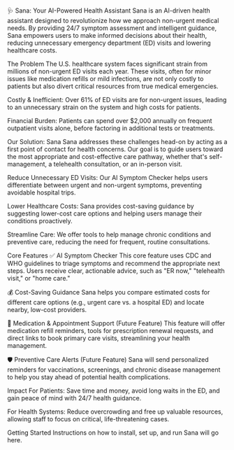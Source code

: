 🩺 Sana: Your AI-Powered Health Assistant
Sana is an AI-driven health assistant designed to revolutionize how we approach non-urgent medical needs. By providing 24/7 symptom assessment and intelligent guidance, Sana empowers users to make informed decisions about their health, reducing unnecessary emergency department (ED) visits and lowering healthcare costs.

The Problem
The U.S. healthcare system faces significant strain from millions of non-urgent ED visits each year. These visits, often for minor issues like medication refills or mild infections, are not only costly to patients but also divert critical resources from true medical emergencies.

Costly & Inefficient: Over 61% of ED visits are for non-urgent issues, leading to an unnecessary strain on the system and high costs for patients.

Financial Burden: Patients can spend over $2,000 annually on frequent outpatient visits alone, before factoring in additional tests or treatments.

Our Solution: Sana
Sana addresses these challenges head-on by acting as a first point of contact for health concerns. Our goal is to guide users toward the most appropriate and cost-effective care pathway, whether that's self-management, a telehealth consultation, or an in-person visit.

Reduce Unnecessary ED Visits: Our AI Symptom Checker helps users differentiate between urgent and non-urgent symptoms, preventing avoidable hospital trips.

Lower Healthcare Costs: Sana provides cost-saving guidance by suggesting lower-cost care options and helping users manage their conditions proactively.

Streamline Care: We offer tools to help manage chronic conditions and preventive care, reducing the need for frequent, routine consultations.

Core Features
✅ AI Symptom Checker
This core feature uses CDC and WHO guidelines to triage symptoms and recommend the appropriate next steps. Users receive clear, actionable advice, such as "ER now," "telehealth visit," or "home care."

💰 Cost-Saving Guidance
Sana helps you compare estimated costs for different care options (e.g., urgent care vs. a hospital ED) and locate nearby, low-cost providers.

💊 Medication & Appointment Support (Future Feature)
This feature will offer medication refill reminders, tools for prescription renewal requests, and direct links to book primary care visits, streamlining your health management.

🛡️ Preventive Care Alerts (Future Feature)
Sana will send personalized reminders for vaccinations, screenings, and chronic disease management to help you stay ahead of potential health complications.

Impact
For Patients: Save time and money, avoid long waits in the ED, and gain peace of mind with 24/7 health guidance.

For Health Systems: Reduce overcrowding and free up valuable resources, allowing staff to focus on critical, life-threatening cases.

Getting Started
Instructions on how to install, set up, and run Sana will go here.
